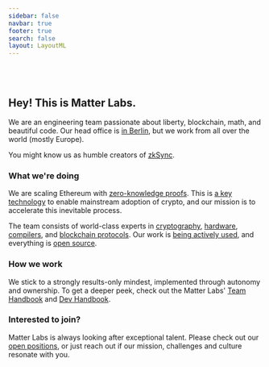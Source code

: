 ```yaml
---
sidebar: false
navbar: true
footer: true
search: false
layout: LayoutML
---
```


<!-- markdownlint-disable -->

<img :src="$withBase('matter_labs_logo_dark.svg')" width="260px"/>

<br>
<br>
<br>

## Hey! This is Matter Labs.

We are an engineering team passionate about liberty, blockchain, math, and beautiful code. Our head office is
[in Berlin](https://www.fullnode.berlin/), but we work from all over the world (mostly Europe).

You might know us as humble creators of [zkSync](https://zksync.io).

### What we're doing

We are scaling Ethereum with [zero-knowledge proofs](https://github.com/matter-labs/awesome-zero-knowledge-proofs/).
This is [a key technology](https://zksync.io/faq/tech.html#zkrollup-architecture) to enable mainstream adoption of
crypto, and our mission is to accelerate this inevitable process.

The team consists of world-class experts in [cryptography](https://eprint.iacr.org/2019/1400.pdf),
[hardware](https://medium.com/matter-labs/worlds-first-practical-hardware-for-zero-knowledge-proofs-acceleration-72bf974f8d6e),
[compilers](https://zinc.zksync.io/), and
[blockchain protocols](https://medium.com/matter-labs/zksync-v1-1-reddit-edition-recursion-up-to-3-000-tps-subscriptions-and-more-fea668b5b0ff).
Our work is [being actively used](https://zkscan.io), and everything is [open source](https://github.com/matter-labs).

### How we work

We stick to a strongly results-only mindest, implemented through autonomy and ownership. To get a deeper peek, check out
the Matter Labs'
[Team Handbook](https://www.notion.so/matterlabs/Matter-Labs-Team-Handbook-43342b471fe14f05b2baf250cb7c7a02) and
[Dev Handbook](https://www.notion.so/matterlabs/Matter-Labs-Dev-Handbook-734f92a38b1d42d3be024886b578ac18).

### Interested to join?

Matter Labs is always looking after exceptional talent. Please check out our
[open positions](https://medium.com/matter-labs/software-engineering-jobs-at-matter-labs-c456d01b2a02), or just reach
out if our mission, challenges and culture resonate with you.
